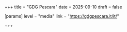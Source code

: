 +++
title = "GDG Pescara"
date = 2025-09-10
draft = false

[params]
level = "media"
link = "https://gdgpescara.it/it/"

+++

